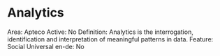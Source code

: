 # Analytics

Area: Apteco
Active: No
Definition: Analytics is the interrogation, identification and interpretation of meaningful patterns in data.
Feature: Social
Universal en-de: No